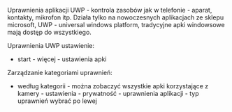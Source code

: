 
Uprawnienia aplikacji UWP - kontrola zasobów jak w telefonie - aparat, kontakty, mikrofon itp.
Działa tylko na nowoczesnych aplikacjach ze sklepu microsoft, UWP - universal windows platform, tradycyjne apki windowsowe mają dostęp do wszystkiego.

Uprawnienia UWP ustawienie:
- start - więcej - ustawienia apki

Zarządzanie kategoriami uprawnień:
- według kategorii - można zobaczyć wszystkie apki korzystające z kamery - ustawienia - prywatność - uprawnienia aplikacji - typ uprawnień wybrać po lewej